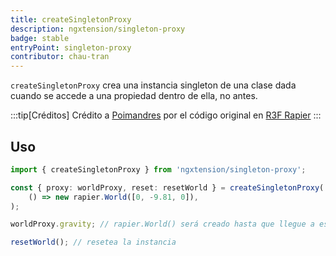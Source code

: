 ```yaml
---
title: createSingletonProxy
description: ngxtension/singleton-proxy
badge: stable
entryPoint: singleton-proxy
contributor: chau-tran
---
```


`createSingletonProxy` crea una instancia singleton de una clase dada cuando se accede a una propiedad dentro de ella, no antes.

:::tip[Créditos]
Crédito a [Poimandres](https://pmnd.rs/) por el código original en [R3F Rapier](https://github.com/pmndrs/react-three-rapier)
:::

## Uso

```ts
import { createSingletonProxy } from 'ngxtension/singleton-proxy';

const { proxy: worldProxy, reset: resetWorld } = createSingletonProxy(
	() => new rapier.World([0, -9.81, 0]),
);

worldProxy.gravity; // rapier.World() será creado hasta que llegue a este punto

resetWorld(); // resetea la instancia
```
